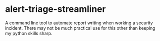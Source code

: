 # alert-triage-streamliner
A command line tool to automate report writing when working a security incident. There may not be much practical use for this other than keeping my python skills sharp. 
